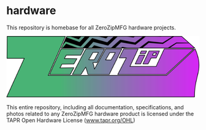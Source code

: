 # hardware

This repository is homebase for all ZeroZipMFG hardware projects.

<div align="center">
  <kbd>
    <img src="./zerozip_logo_final.svg" />
  </kbd>
</div>

This entire repository, including all documentation, specifications, and photos related to any ZeroZipMFG 
hardware product is licensed under the TAPR Open Hardware License (www.tapr.org/OHL)
